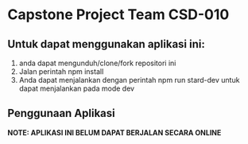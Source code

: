 # Capstone Project Team CSD-010


## Untuk dapat menggunakan aplikasi ini:
1. anda dapat mengunduh/clone/fork repositori ini
2. Jalan perintah npm install
3. Anda dapat menjalankan dengan perintah npm run stard-dev untuk dapat menjalankan pada mode dev

## Penggunaan Aplikasi





**NOTE: APLIKASI INI BELUM DAPAT BERJALAN SECARA ONLINE**
